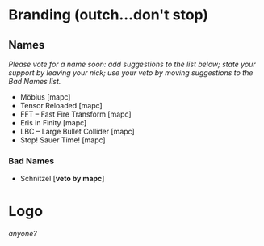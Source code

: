 # Branding (outch…don't stop)

## Names

_Please vote for a name soon: add suggestions to the list below; state your support by leaving your nick; use your veto by moving suggestions to the *Bad Names* list._

* Möbius [mapc]
* Tensor Reloaded [mapc]
* FFT – Fast Fire Transform [mapc]
* Eris in Finity [mapc]
* LBC – Large Bullet Collider [mapc]
* Stop! Sauer Time! [mapc]

### Bad Names

* Schnitzel [**veto by mapc**]

# Logo

_anyone?_